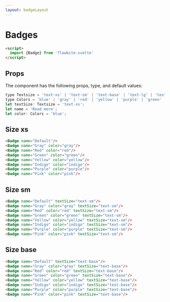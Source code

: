 ```yaml
---
layout: badgeLayout
---
```


<script>
  import {Badge} from '$lib/index'
</script>


<h1 class="text-3xl w-full text-gray-900 dark:text-white py-8">Badges</h1>

```html
<script>
  import {Badge} from 'flowbite-svelte'
</script>
```

<h2 class="text-2xl w-full text-gray-900 dark:text-white py-8">Props</h2>

<p class="dark:text-white py-4 text-lg">The component has the following props, type, and default values:</p>

```js
type Textsize = 'text-xs' | 'text-sm' | 'text-base' | 'text-lg' | 'text-xl' | 'text-2xl' | 'text-3xl' | 'text-4xl'
type Colors = 'blue' | 'gray' | 'red' | 'yellow' | 'purple' | 'green' | 'indigo' | 'pink';
let textSize: Textsize = 'text-xs';
let name = 'Read more';
let color: Colors = 'blue';
```

<h2 class="text-2xl w-full text-gray-900 dark:text-white py-8">Size xs</h2>

<div
  class="container rounded-xl mx-auto bg-gradient-to-r bg-white dark:bg-gray-900 border border-gray-200 dark:border-gray-700 p-2 sm:p-6">
<Badge name="Default"/>
<Badge name="Gray" color="gray"/>
<Badge name="Red" color="red"/>
<Badge name="Green" color="green"/>
<Badge name="Yellow" color="yellow"/>
<Badge name="Indigo" color="indigo"/>
<Badge name="Purple" color="purple"/>
<Badge name="Pink" color="pink"/>
</div>


```html
<Badge name="Default"/>
<Badge name="Gray" color="gray"/>
<Badge name="Red" color="red"/>
<Badge name="Green" color="green"/>
<Badge name="Yellow" color="yellow"/>
<Badge name="Indigo" color="indigo"/>
<Badge name="Purple" color="purple"/>
<Badge name="Pink" color="pink"/>
```

<h2 class="text-2xl w-full dark:text-white py-8">Size sm</h2>

<div
  class="container rounded-xl mx-auto bg-gradient-to-r bg-white dark:bg-gray-900 border border-gray-200 dark:border-gray-700 p-2 sm:p-6 ">
<Badge name="Default" textSize="text-sm"/>
<Badge name="Gray" color="gray" textSize="text-sm"/>
<Badge name="Red" color="red" textSize="text-sm"/>
<Badge name="Green" color="green" textSize="text-sm"/>
<Badge name="Yellow" color="yellow" textSize="text-sm"/>
<Badge name="Indigo" color="indigo" textSize="text-sm"/>
<Badge name="Purple" color="purple" textSize="text-sm"/>
<Badge name="Pink" color="pink" textSize="text-sm"/>
</div>

```html
<Badge name="Default" textSize="text-sm"/>
<Badge name="Gray" color="gray" textSize="text-sm"/>
<Badge name="Red" color="red" textSize="text-sm"/>
<Badge name="Green" color="green" textSize="text-sm"/>
<Badge name="Yellow" color="yellow" textSize="text-sm"/>
<Badge name="Indigo" color="indigo" textSize="text-sm"/>
<Badge name="Purple" color="purple" textSize="text-sm"/>
<Badge name="Pink" color="pink" textSize="text-sm"/>
```

<h2 class="text-2xl w-full dark:text-white py-8">Size base</h2>

<div
  class="container rounded-xl mx-auto bg-gradient-to-r bg-white dark:bg-gray-900 border border-gray-200 dark:border-gray-700 p-2 sm:p-6">
<Badge name="Default" textSize="text-base"/>
<Badge name="Gray" color="gray" textSize="text-base"/>
<Badge name="Red" color="red" textSize="text-base"/>
<Badge name="Green" color="green" textSize="text-base"/>
<Badge name="Yellow" color="yellow" textSize="text-base"/>
<Badge name="Indigo" color="indigo" textSize="text-base"/>
<Badge name="Purple" color="purple" textSize="text-base"/>
<Badge name="Pink" color="pink" textSize="text-base"/>
</div>

```html
<Badge name="Default" textSize="text-base"/>
<Badge name="Gray" color="gray" textSize="text-base"/>
<Badge name="Red" color="red" textSize="text-base"/>
<Badge name="Green" color="green" textSize="text-base"/>
<Badge name="Yellow" color="yellow" textSize="text-base"/>
<Badge name="Indigo" color="indigo" textSize="text-base"/>
<Badge name="Purple" color="purple" textSize="text-base"/>
<Badge name="Pink" color="pink" textSize="text-base"/>
```
